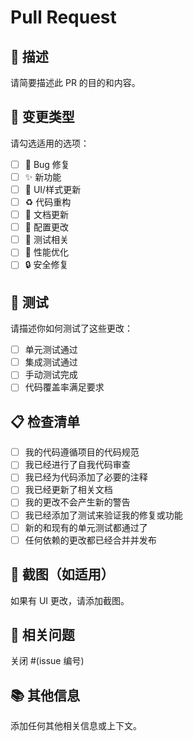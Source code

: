 # Pull Request

## 📝 描述
请简要描述此 PR 的目的和内容。

## 🔄 变更类型
请勾选适用的选项：
- [ ] 🐛 Bug 修复
- [ ] ✨ 新功能
- [ ] 💄 UI/样式更新
- [ ] ♻️ 代码重构
- [ ] 📝 文档更新
- [ ] 🔧 配置更改
- [ ] 🧪 测试相关
- [ ] 🚀 性能优化
- [ ] 🔒 安全修复

## 🧪 测试
请描述你如何测试了这些更改：
- [ ] 单元测试通过
- [ ] 集成测试通过
- [ ] 手动测试完成
- [ ] 代码覆盖率满足要求

## 📋 检查清单
- [ ] 我的代码遵循项目的代码规范
- [ ] 我已经进行了自我代码审查
- [ ] 我已经为代码添加了必要的注释
- [ ] 我已经更新了相关文档
- [ ] 我的更改不会产生新的警告
- [ ] 我已经添加了测试来验证我的修复或功能
- [ ] 新的和现有的单元测试都通过了
- [ ] 任何依赖的更改都已经合并并发布

## 📸 截图（如适用）
如果有 UI 更改，请添加截图。

## 🔗 相关问题
关闭 #(issue 编号)

## 📚 其他信息
添加任何其他相关信息或上下文。
